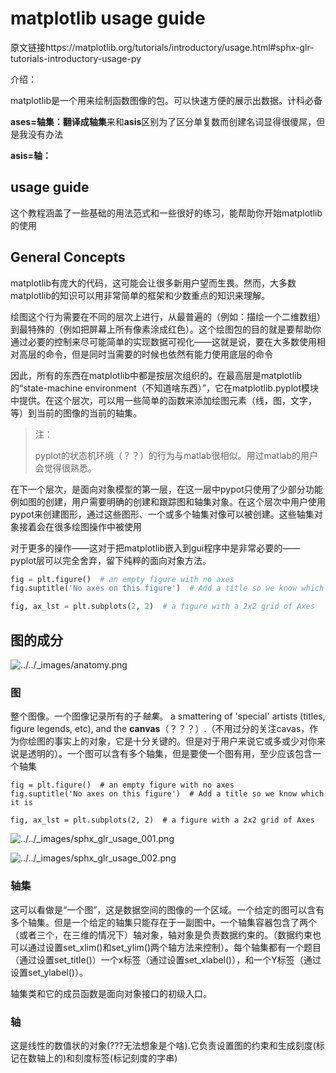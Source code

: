 # matplotlib usage guide

原文链接https://matplotlib.org/tutorials/introductory/usage.html#sphx-glr-tutorials-introductory-usage-py

介绍：

matplotlib是一个用来绘制函数图像的包。可以快速方便的展示出数据。计科必备

**ases=轴集：**翻译成**轴集**来和**asis**区别为了区分单复数而创建名词显得很傻屌，但是我没有办法

**asis=轴：**



## usage guide

这个教程涵盖了一些基础的用法范式和一些很好的练习，能帮助你开始matplotlib的使用

## General Concepts

matplotlib有庞大的代码，这可能会让很多新用户望而生畏。然而，大多数matplotlib的知识可以用非常简单的框架和少数重点的知识来理解。

绘图这个行为需要在不同的层次上进行，从最普遍的（例如：描绘一个二维数组）到最特殊的（例如把屏幕上所有像素涂成红色）。这个绘图包的目的就是要帮助你通过必要的控制来尽可能简单的实现数据可视化——这就是说，要在大多数使用相对高层的命令，但是同时当需要的时候也依然有能力使用底层的命令

因此，所有的东西在matplotlib中都是按层次组织的。在最高层是matplotlib的“state-machine environment（不知道啥东西）”，它在matplotlib.pyplot模块中提供。在这个层次，可以用一些简单的函数来添加绘图元素（线，图，文字，等）到当前的图像的当前的轴集。

>注：
>
>pyplot的状态机环境（？？）的行为与matlab很相似。用过matlab的用户会觉得很熟悉。

在下一个层次，是面向对象模型的第一层，在这一层中pypot只使用了少部分功能例如图的创建，用户需要明确的创建和跟踪图和轴集对象。在这个层次中用户使用pypot来创建图形，通过这些图形、一个或多个轴集对像可以被创建。这些轴集对象接着会在很多绘图操作中被使用

对于更多的操作——这对于把matplotlib嵌入到gui程序中是非常必要的——pyplot层可以完全舍弃，留下纯粹的面向对象方法。

```python
fig = plt.figure()  # an empty figure with no axes
fig.suptitle('No axes on this figure')  # Add a title so we know which it is

fig, ax_lst = plt.subplots(2, 2)  # a figure with a 2x2 grid of Axes
```

## 图的成分

![../../_images/anatomy.png](https://matplotlib.org/_images/anatomy.png)

### 图

整个图像。一个图像记录所有的子*轴集*。 a smattering of 'special' artists (titles, figure legends, etc), and the **canvas**（？？？）.（不用过分的关注cavas，作为你绘图的事实上的对象，它是十分关键的。但是对于用户来说它或多或少对你来说是透明的）。一个图可以含有多个轴集，但是要使一个图有用，至少应该包含一个轴集

```
fig = plt.figure()  # an empty figure with no axes
fig.suptitle('No axes on this figure')  # Add a title so we know which it is

fig, ax_lst = plt.subplots(2, 2)  # a figure with a 2x2 grid of Axes
```

![../../_images/sphx_glr_usage_001.png](https://matplotlib.org/_images/sphx_glr_usage_001.png)

![../../_images/sphx_glr_usage_002.png](https://matplotlib.org/_images/sphx_glr_usage_002.png)

### 轴集

这可以看做是“一个图”，这是数据空间的图像的一个区域。一个给定的图可以含有多个轴集。但是一个给定的轴集只能存在于一副图中。一个轴集容器包含了两个（或者三个，在三维的情况下）轴对象，轴对象是负责数据约束的。（数据约束也可以通过设置set_xlim()和set_ylim()两个轴方法来控制）。每个轴集都有一个题目（通过设置set_title()）一个x标签（通过设置set_xlabel()），和一个Y标签（通过设置set_ylabel()）。

轴集类和它的成员函数是面向对象接口的初级入口。

### 轴

这是线性的数值状的对象(???无法想象是个啥).它负责设置图的约束和生成刻度(标记在数轴上的)和刻度标签(标记刻度的字串)
